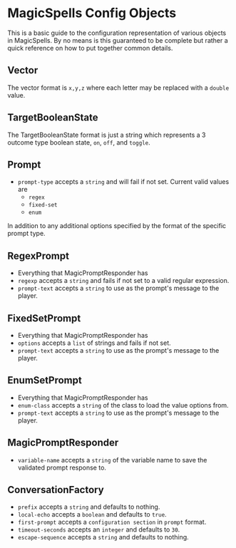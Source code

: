 MagicSpells Config Objects
===========
This is a basic guide to the configuration representation of various objects in MagicSpells. By no means is this guaranteed to be complete but rather a quick reference on how to put together common details.

Vector
--------
The vector format is `x,y,z` where each letter may be replaced with a `double` value.

TargetBooleanState
--------
The TargetBooleanState format is just a string which represents a 3 outcome type boolean state, `on`, `off`, and `toggle`.

Prompt
--------
- `prompt-type` accepts a `string` and will fail if not set. Current valid values are
  - `regex`
  - `fixed-set`
  - `enum`

In addition to any additional options specified by the format of the specific prompt type.

RegexPrompt
--------
- Everything that MagicPromptResponder has
- `regexp` accepts a `string` and fails if not set to a valid regular expression.
- `prompt-text` accepts a `string` to use as the prompt's message to the player.

FixedSetPrompt
--------
- Everything that MagicPromptResponder has
- `options` accepts a `list` of strings and fails if not set.
- `prompt-text` accepts a `string` to use as the prompt's message to the player.

EnumSetPrompt
--------
- Everything that MagicPromptResponder has
- `enum-class` accepts a `string` of the class to load the value options from.
- `prompt-text` accepts a `string` to use as the prompt's message to the player.

MagicPromptResponder
--------
- `variable-name` accepts a `string` of the variable name to save the validated prompt response to.

ConversationFactory
--------
- `prefix` accepts a `string` and defaults to nothing.
- `local-echo` accepts a `boolean` and defaults to `true`.
- `first-prompt` accepts a `configuration section` in `prompt` format.
- `timeout-seconds` accepts an `integer` and defaults to `30`.
- `escape-sequence` accepts a `string` and defaults to nothing.